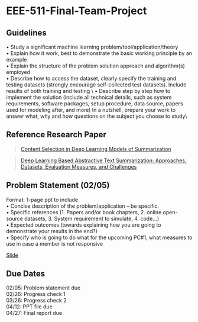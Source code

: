 # EEE-511-Final-Team-Project

## Guidelines 

• Study a significant machine learning problem/tool/application/theory \
• Explain how it work, best to demonstrate the basic working principle by an example\
• Explain the structure of the problem solution approach and algorithm(s) employed\
• Describe how to access the dataset, clearly specify the training and testing datasets (strongly encourage self-collected test datasets). Include results of both   training and testing  \ 
• Describe step by step how to implement the solution (include all technical details, such as system requirements, software packages, setup procedure, data source, papers used for modeling after, and more) In a nutshell, prepare your work to answer what, why and how questions on the subject you choose to study\ 

## Reference Research Paper 

> [Content Selection in Deep Learning Models of Summarization](https://arxiv.org/pdf/1810.12343v2.pdf)

> [Deep Learning Based Abstractive Text Summarization: Approaches, Datasets, Evaluation Measures, and Challenges](https://www.researchgate.net/publication/343836695_Deep_Learning_Based_Abstractive_Text_Summarization_Approaches_Datasets_Evaluation_Measures_and_Challenges)

## Problem Statement (02/05)

Format: 1-page ppt to include\
• Concise description of the problem/application – be specific.\
• Specific references (1. Papers and/or book chapters, 2. online open-source datasets, 3. System requirement to simulate, 4. code...) \
• Expected outcomes (towards explaining how you are going to demonstrate your results in the end?) \
• Specify who is going to do what for the upcoming PC#1, what measures to use in case a member is not responsive

[Slide](https://docs.google.com/presentation/d/1YDr1CGiMfTiG7SM2VWdE1eAsUGT4lCqE6U1bApQXNn4/edit#slide=id.p)

## Due Dates

02/05: Problem statement due\
02/26: Progress check 1\
03/26: Progress check 2\
04/12: PPT file due\
04/27: Final report due
